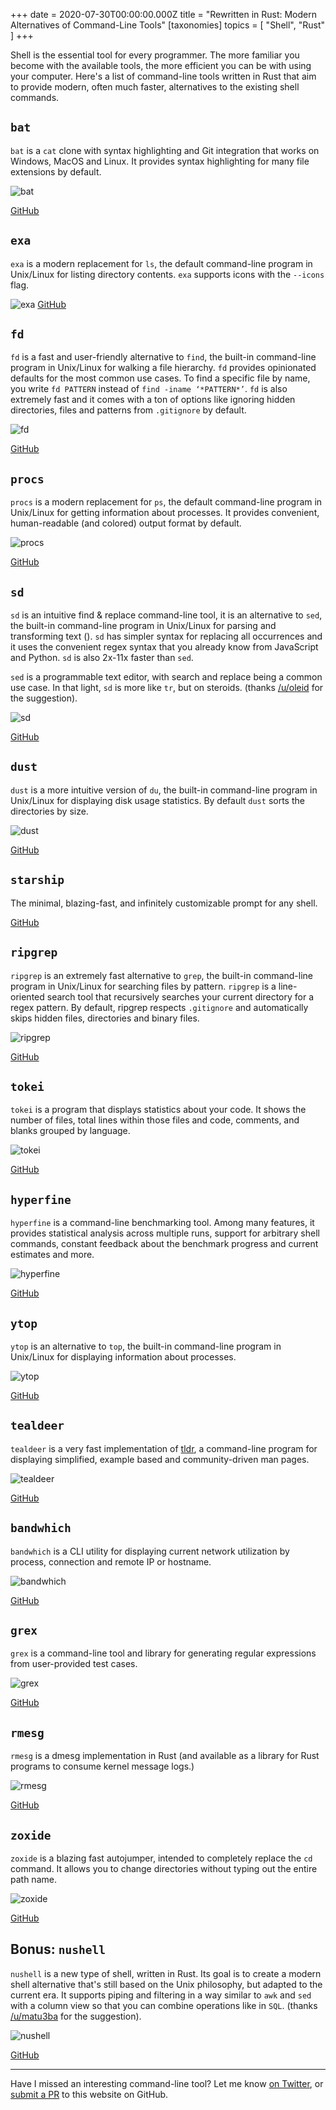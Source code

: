+++
date = 2020-07-30T00:00:00.000Z
title = "Rewritten in Rust: Modern Alternatives of Command-Line Tools"
[taxonomies]
topics = [ "Shell", "Rust"  ]
+++

Shell is the essential tool for every programmer. The more familiar you become with the available tools, the more efficient you can be with using your computer. Here's a list of command-line tools written in Rust that aim to provide modern, often much faster, alternatives to the existing shell commands.

## `bat`

`bat` is a `cat` clone with syntax highlighting and Git integration that works on Windows, MacOS and Linux. It provides syntax highlighting for many file extensions by default.

![bat](https://user-images.githubusercontent.com/200613/90223573-9b9eb780-de0e-11ea-94e3-908957fe5a4e.png)

[GitHub](https://github.com/sharkdp/bat)

## `exa`

`exa` is a modern replacement for `ls`, the default command-line program in Unix/Linux for listing directory contents. `exa` supports icons with the `--icons` flag.

![exa](https://user-images.githubusercontent.com/200613/90223612-aa856a00-de0e-11ea-8cec-133becefa6f2.png)
[GitHub](https://github.com/ogham/exa)

## `fd`

`fd` is a fast and user-friendly alternative to `find`, the built-in command-line program in Unix/Linux for walking a file hierarchy. `fd` provides opinionated defaults for the most common use cases. To find a specific file by name, you write `fd PATTERN` instead of `find -iname ‘*PATTERN*’`. `fd` is also extremely fast and it comes with a ton of options like ignoring hidden directories, files and patterns from `.gitignore` by default.

![fd](https://user-images.githubusercontent.com/200613/90223646-bbce7680-de0e-11ea-98f4-0ef2d5f30920.png)

[GitHub](https://github.com/sharkdp/fd)

## `procs`

`procs` is a modern replacement for `ps`, the default command-line program in Unix/Linux for getting information about processes. It provides convenient, human-readable (and colored) output format by default.

![procs](https://user-images.githubusercontent.com/200613/90223676-c8eb6580-de0e-11ea-8e3e-fea30f173aab.png)

[GitHub](https://github.com/dalance/procs)

## `sd`

`sd` is an intuitive find & replace command-line tool, it is an alternative to `sed`, the built-in command-line program in Unix/Linux for parsing and transforming text (). `sd` has simpler syntax for replacing all occurrences and it uses the convenient regex syntax that you already know from JavaScript and Python. `sd` is also 2x-11x faster than `sed`.

`sed` is a programmable text editor, with search and replace being a common use case. In that light, `sd` is more like `tr`, but on steroids. (thanks [/u/oleid](https://www.reddit.com/user/oleid/) for the suggestion).

![sd](https://user-images.githubusercontent.com/200613/90223698-d6a0eb00-de0e-11ea-85e7-7bf590794ac0.png)

[GitHub](https://github.com/chmln/sd)

## `dust`

`dust` is a more intuitive version of `du`, the built-in command-line program in Unix/Linux for displaying disk usage statistics. By default `dust` sorts the directories by size.

![dust](https://user-images.githubusercontent.com/200613/90223722-e0c2e980-de0e-11ea-8c75-343273fed6f3.png)

[GitHub](https://github.com/bootandy/dust)

## `starship`

The minimal, blazing-fast, and infinitely customizable prompt for any shell.

[GitHub](https://starship.rs/guide/)

## `ripgrep`

`ripgrep` is an extremely fast alternative to `grep`, the built-in command-line program in Unix/Linux for searching files by pattern. `ripgrep` is a line-oriented search tool that recursively searches your current directory for a regex pattern. By default, ripgrep respects `.gitignore` and automatically skips hidden files, directories and binary files.

![ripgrep](https://user-images.githubusercontent.com/200613/90223748-ecaeab80-de0e-11ea-9140-ac9219f5747c.gif)

[GitHub](https://github.com/BurntSushi/ripgrep)

## `tokei`

`tokei` is a program that displays statistics about your code. It shows the number of files, total lines within those files and code, comments, and blanks grouped by language.

![tokei](https://user-images.githubusercontent.com/200613/90223779-f89a6d80-de0e-11ea-8dc7-3469f245d84c.png)

[GitHub](https://github.com/XAMPPRocky/tokei)

## `hyperfine`

`hyperfine` is a command-line benchmarking tool. Among many features, it provides  statistical analysis across multiple runs, support for arbitrary shell commands, constant feedback about the benchmark progress and current estimates and more.

![hyperfine](https://user-images.githubusercontent.com/200613/90223809-03ed9900-de0f-11ea-879e-0c50970f20b5.gif)

[GitHub](https://github.com/sharkdp/hyperfine)

## `ytop`

`ytop` is an alternative to `top`, the built-in command-line program in Unix/Linux for displaying information about processes.

![ytop](https://user-images.githubusercontent.com/200613/90223841-14057880-de0f-11ea-8c27-b1700edb02fe.gif)

[GitHub](https://github.com/cjbassi/ytop)

## `tealdeer`

`tealdeer` is a very fast implementation of  [tldr](https://github.com/tldr-pages/tldr), a command-line program for displaying simplified, example based and community-driven man pages.

![tealdeer](https://user-images.githubusercontent.com/200613/90223870-22539480-de0f-11ea-837c-7795a150d7df.gif)

[GitHub](https://github.com/dbrgn/tealdeer)

## `bandwhich`

`bandwhich` is a CLI utility for displaying current network utilization by process, connection and remote IP or hostname.

![bandwhich](https://user-images.githubusercontent.com/200613/90223929-3d260900-de0f-11ea-98ae-3e9905746c59.gif)

[GitHub](https://github.com/imsnif/bandwhich)

## `grex`

`grex` is a command-line tool and library for generating regular expressions from user-provided test cases.

![grex](https://user-images.githubusercontent.com/200613/90223991-4ca55200-de0f-11ea-98af-80f2e8342bd2.gif)

[GitHub](https://github.com/pemistahl/grex)

## `rmesg`

`rmesg` is a dmesg implementation in Rust (and available as a library for Rust programs to consume kernel message logs.)

![rmesg](https://user-images.githubusercontent.com/200613/90224040-5dee5e80-de0f-11ea-8def-09fa36e4cab7.png)

[GitHub](https://github.com/polyverse/rmesg/)

## `zoxide`

`zoxide` is a blazing fast autojumper, intended to completely replace the `cd` command. It allows you to change directories without typing out the entire path name.

![zoxide](https://user-images.githubusercontent.com/200613/90224077-6ba3e400-de0f-11ea-821e-4dbc0f356fbf.gif)

[GitHub](https://github.com/ajeetdsouza/zoxide)

## Bonus: `nushell`

`nushell` is a new type of shell, written in Rust. Its goal is to create a modern shell alternative that's still based on the Unix philosophy, but adapted to the current era.
It supports piping and filtering in a way similar to `awk` and `sed` with a column view so that you can combine operations like in `SQL`. (thanks [/u/matu3ba](https://www.reddit.com/user/matu3ba/) for the suggestion).

![nushell](https://user-images.githubusercontent.com/200613/90224111-778fa600-de0f-11ea-9310-6c34ff0f2670.gif)

[GitHub](https://github.com/nushell/nushell)

---

Have I missed an interesting command-line tool? Let me know [on Twitter](https://twitter.com/zaiste), or [submit a PR](https://github.com/zaiste/zaiste.net) to this website on GitHub.
